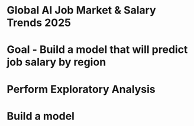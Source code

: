 # Global AI Job Market & Salary Trends 2025
# Goal - Build a model that will predict job salary by region
# Perform Exploratory Analysis
# Build a model 